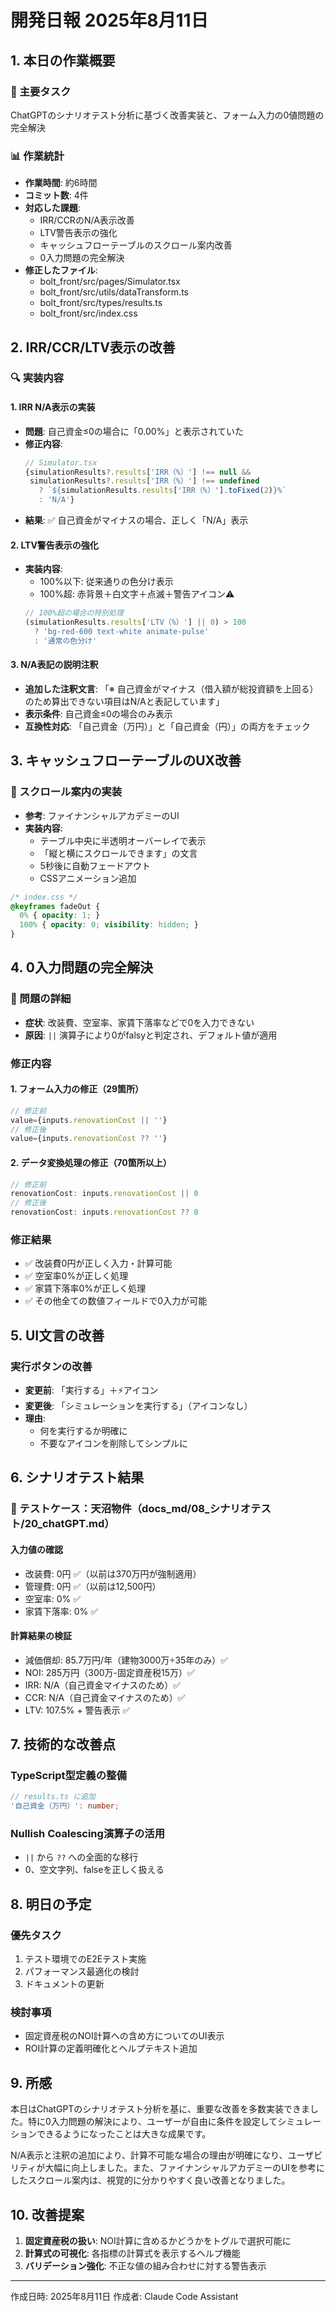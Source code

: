 # 開発日報 2025年8月11日

## 1. 本日の作業概要

### 🎯 主要タスク
ChatGPTのシナリオテスト分析に基づく改善実装と、フォーム入力の0値問題の完全解決

### 📊 作業統計
- **作業時間**: 約6時間
- **コミット数**: 4件
- **対応した課題**: 
  - IRR/CCRのN/A表示改善
  - LTV警告表示の強化
  - キャッシュフローテーブルのスクロール案内改善
  - 0入力問題の完全解決
- **修正したファイル**: 
  - bolt_front/src/pages/Simulator.tsx
  - bolt_front/src/utils/dataTransform.ts
  - bolt_front/src/types/results.ts
  - bolt_front/src/index.css

## 2. IRR/CCR/LTV表示の改善

### 🔍 実装内容

#### 1. **IRR N/A表示の実装**
- **問題**: 自己資金≤0の場合に「0.00%」と表示されていた
- **修正内容**:
  ```typescript
  // Simulator.tsx
  {simulationResults?.results['IRR（%）'] !== null && 
   simulationResults?.results['IRR（%）'] !== undefined 
     ? `${simulationResults.results['IRR（%）'].toFixed(2)}%` 
     : 'N/A'}
  ```
- **結果**: ✅ 自己資金がマイナスの場合、正しく「N/A」表示

#### 2. **LTV警告表示の強化**
- **実装内容**:
  - 100%以下: 従来通りの色分け表示
  - 100%超: 赤背景＋白文字＋点滅＋警告アイコン⚠️
  ```typescript
  // 100%超の場合の特別処理
  (simulationResults.results['LTV（%）'] || 0) > 100 
    ? 'bg-red-600 text-white animate-pulse'
    : '通常の色分け'
  ```

#### 3. **N/A表記の説明注釈**
- **追加した注釈文言**:
  「※ 自己資金がマイナス（借入額が総投資額を上回る）のため算出できない項目はN/Aと表記しています」
- **表示条件**: 自己資金≤0の場合のみ表示
- **互換性対応**: 「自己資金（万円）」と「自己資金（円）」の両方をチェック

## 3. キャッシュフローテーブルのUX改善

### 🎨 スクロール案内の実装
- **参考**: ファイナンシャルアカデミーのUI
- **実装内容**:
  - テーブル中央に半透明オーバーレイで表示
  - 「縦と横にスクロールできます」の文言
  - 5秒後に自動フェードアウト
  - CSSアニメーション追加

```css
/* index.css */
@keyframes fadeOut {
  0% { opacity: 1; }
  100% { opacity: 0; visibility: hidden; }
}
```

## 4. 0入力問題の完全解決

### 🐛 問題の詳細
- **症状**: 改装費、空室率、家賃下落率などで0を入力できない
- **原因**: `||` 演算子により0がfalsyと判定され、デフォルト値が適用

### 修正内容

#### 1. **フォーム入力の修正**（29箇所）
```typescript
// 修正前
value={inputs.renovationCost || ''}
// 修正後
value={inputs.renovationCost ?? ''}
```

#### 2. **データ変換処理の修正**（70箇所以上）
```typescript
// 修正前
renovationCost: inputs.renovationCost || 0
// 修正後
renovationCost: inputs.renovationCost ?? 0
```

### 修正結果
- ✅ 改装費0円が正しく入力・計算可能
- ✅ 空室率0%が正しく処理
- ✅ 家賃下落率0%が正しく処理
- ✅ その他全ての数値フィールドで0入力が可能

## 5. UI文言の改善

### 実行ボタンの改善
- **変更前**: 「実行する」＋⚡アイコン
- **変更後**: 「シミュレーションを実行する」（アイコンなし）
- **理由**: 
  - 何を実行するか明確に
  - 不要なアイコンを削除してシンプルに

## 6. シナリオテスト結果

### 📝 テストケース：天沼物件（docs_md/08_シナリオテスト/20_chatGPT.md）

#### 入力値の確認
- 改装費: 0円 ✅（以前は370万円が強制適用）
- 管理費: 0円 ✅（以前は12,500円）
- 空室率: 0% ✅
- 家賃下落率: 0% ✅

#### 計算結果の検証
- 減価償却: 85.7万円/年（建物3000万÷35年のみ）✅
- NOI: 285万円（300万-固定資産税15万）✅
- IRR: N/A（自己資金マイナスのため）✅
- CCR: N/A（自己資金マイナスのため）✅
- LTV: 107.5% + 警告表示 ✅

## 7. 技術的な改善点

### TypeScript型定義の整備
```typescript
// results.ts に追加
'自己資金（万円）': number;
```

### Nullish Coalescing演算子の活用
- `||` から `??` への全面的な移行
- 0、空文字列、falseを正しく扱える

## 8. 明日の予定

### 優先タスク
1. テスト環境でのE2Eテスト実施
2. パフォーマンス最適化の検討
3. ドキュメントの更新

### 検討事項
- 固定資産税のNOI計算への含め方についてのUI表示
- ROI計算の定義明確化とヘルプテキスト追加

## 9. 所感

本日はChatGPTのシナリオテスト分析を基に、重要な改善を多数実装できました。特に0入力問題の解決により、ユーザーが自由に条件を設定してシミュレーションできるようになったことは大きな成果です。

N/A表示と注釈の追加により、計算不可能な場合の理由が明確になり、ユーザビリティが大幅に向上しました。また、ファイナンシャルアカデミーのUIを参考にしたスクロール案内は、視覚的に分かりやすく良い改善となりました。

## 10. 改善提案

1. **固定資産税の扱い**: NOI計算に含めるかどうかをトグルで選択可能に
2. **計算式の可視化**: 各指標の計算式を表示するヘルプ機能
3. **バリデーション強化**: 不正な値の組み合わせに対する警告表示

---
作成日時: 2025年8月11日
作成者: Claude Code Assistant